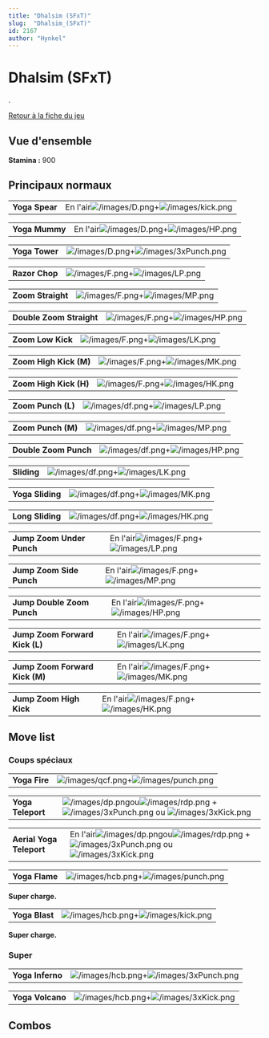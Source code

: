 ```yaml
---
title: "Dhalsim (SFxT)"
slug:  "Dhalsim_(SFxT)"
id: 2167
author: "Hynkel"
---
```


# Dhalsim (SFxT)

.

[Retour à la fiche du jeu](Street_Fighter_x_Tekken "wikilink")

## Vue d'ensemble

**Stamina :** 900

## Principaux normaux

|                |                                                                                     |
|----------------|-------------------------------------------------------------------------------------|
| **Yoga Spear** | En l'air![](/images/D.png "/images/D.png")+![](/images/kick.png "/images/kick.png") |

|                |                                                                                 |
|----------------|---------------------------------------------------------------------------------|
| **Yoga Mummy** | En l'air![](/images/D.png "/images/D.png")+![](/images/HP.png "/images/HP.png") |

|                |                                                                                   |
|----------------|-----------------------------------------------------------------------------------|
| **Yoga Tower** | ![](/images/D.png "/images/D.png")+![](/images/3xPunch.png "/images/3xPunch.png") |

|                |                                                                         |
|----------------|-------------------------------------------------------------------------|
| **Razor Chop** | ![](/images/F.png "/images/F.png")+![](/images/LP.png "/images/LP.png") |

|                   |                                                                         |
|-------------------|-------------------------------------------------------------------------|
| **Zoom Straight** | ![](/images/F.png "/images/F.png")+![](/images/MP.png "/images/MP.png") |

|                          |                                                                         |
|--------------------------|-------------------------------------------------------------------------|
| **Double Zoom Straight** | ![](/images/F.png "/images/F.png")+![](/images/HP.png "/images/HP.png") |

|                   |                                                                         |
|-------------------|-------------------------------------------------------------------------|
| **Zoom Low Kick** | ![](/images/F.png "/images/F.png")+![](/images/LK.png "/images/LK.png") |

|                        |                                                                         |
|------------------------|-------------------------------------------------------------------------|
| **Zoom High Kick (M)** | ![](/images/F.png "/images/F.png")+![](/images/MK.png "/images/MK.png") |

|                        |                                                                         |
|------------------------|-------------------------------------------------------------------------|
| **Zoom High Kick (H)** | ![](/images/F.png "/images/F.png")+![](/images/HK.png "/images/HK.png") |

|                    |                                                                           |
|--------------------|---------------------------------------------------------------------------|
| **Zoom Punch (L)** | ![](/images/df.png "/images/df.png")+![](/images/LP.png "/images/LP.png") |

|                    |                                                                           |
|--------------------|---------------------------------------------------------------------------|
| **Zoom Punch (M)** | ![](/images/df.png "/images/df.png")+![](/images/MP.png "/images/MP.png") |

|                       |                                                                           |
|-----------------------|---------------------------------------------------------------------------|
| **Double Zoom Punch** | ![](/images/df.png "/images/df.png")+![](/images/HP.png "/images/HP.png") |

|             |                                                                           |
|-------------|---------------------------------------------------------------------------|
| **Sliding** | ![](/images/df.png "/images/df.png")+![](/images/LK.png "/images/LK.png") |

|                  |                                                                           |
|------------------|---------------------------------------------------------------------------|
| **Yoga Sliding** | ![](/images/df.png "/images/df.png")+![](/images/MK.png "/images/MK.png") |

|                  |                                                                           |
|------------------|---------------------------------------------------------------------------|
| **Long Sliding** | ![](/images/df.png "/images/df.png")+![](/images/HK.png "/images/HK.png") |

|                           |                                                                                 |
|---------------------------|---------------------------------------------------------------------------------|
| **Jump Zoom Under Punch** | En l'air![](/images/F.png "/images/F.png")+![](/images/LP.png "/images/LP.png") |

|                          |                                                                                 |
|--------------------------|---------------------------------------------------------------------------------|
| **Jump Zoom Side Punch** | En l'air![](/images/F.png "/images/F.png")+![](/images/MP.png "/images/MP.png") |

|                            |                                                                                 |
|----------------------------|---------------------------------------------------------------------------------|
| **Jump Double Zoom Punch** | En l'air![](/images/F.png "/images/F.png")+![](/images/HP.png "/images/HP.png") |

|                                |                                                                                 |
|--------------------------------|---------------------------------------------------------------------------------|
| **Jump Zoom Forward Kick (L)** | En l'air![](/images/F.png "/images/F.png")+![](/images/LK.png "/images/LK.png") |

|                                |                                                                                 |
|--------------------------------|---------------------------------------------------------------------------------|
| **Jump Zoom Forward Kick (M)** | En l'air![](/images/F.png "/images/F.png")+![](/images/MK.png "/images/MK.png") |

|                         |                                                                                 |
|-------------------------|---------------------------------------------------------------------------------|
| **Jump Zoom High Kick** | En l'air![](/images/F.png "/images/F.png")+![](/images/HK.png "/images/HK.png") |

## Move list

### Coups spéciaux

|               |                                                                                   |
|---------------|-----------------------------------------------------------------------------------|
| **Yoga Fire** | ![](/images/qcf.png "/images/qcf.png")+![](/images/punch.png "/images/punch.png") |

|                   |                                                                                                                                                                               |
|-------------------|-------------------------------------------------------------------------------------------------------------------------------------------------------------------------------|
| **Yoga Teleport** | ![](/images/dp.png "/images/dp.png")ou![](/images/rdp.png "/images/rdp.png") + ![](/images/3xPunch.png "/images/3xPunch.png") ou ![](/images/3xKick.png "/images/3xKick.png") |

|                          |                                                                                                                                                                                       |
|--------------------------|---------------------------------------------------------------------------------------------------------------------------------------------------------------------------------------|
| **Aerial Yoga Teleport** | En l'air![](/images/dp.png "/images/dp.png")ou![](/images/rdp.png "/images/rdp.png") + ![](/images/3xPunch.png "/images/3xPunch.png") ou ![](/images/3xKick.png "/images/3xKick.png") |

|                |                                                                                   |
|----------------|-----------------------------------------------------------------------------------|
| **Yoga Flame** | ![](/images/hcb.png "/images/hcb.png")+![](/images/punch.png "/images/punch.png") |

**Super charge.**

|                |                                                                                 |
|----------------|---------------------------------------------------------------------------------|
| **Yoga Blast** | ![](/images/hcb.png "/images/hcb.png")+![](/images/kick.png "/images/kick.png") |

**Super charge.**

### Super

|                  |                                                                                       |
|------------------|---------------------------------------------------------------------------------------|
| **Yoga Inferno** | ![](/images/hcb.png "/images/hcb.png")+![](/images/3xPunch.png "/images/3xPunch.png") |

|                  |                                                                                     |
|------------------|-------------------------------------------------------------------------------------|
| **Yoga Volcano** | ![](/images/hcb.png "/images/hcb.png")+![](/images/3xKick.png "/images/3xKick.png") |

## Combos
